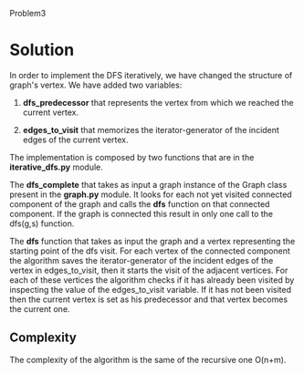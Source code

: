 Problem3

# Solution
In order to implement the DFS iteratively, we have changed the structure of graph's vertex. 
We have added two variables:

1. **dfs_predecessor** that represents the vertex from which we reached the current vertex.

2. **edges_to_visit** that memorizes the iterator-generator of the incident edges of the current vertex.

The implementation is composed by two functions that are in the **iterative_dfs.py** module.

The **dfs_complete** that takes as input a graph instance of the Graph class present in the **graph.py** module.
It looks for each not yet visited connected component of the graph and calls the **dfs** function on that connected component. If the graph is connected this result in only one call to the dfs(g,s) function.

The **dfs** function that takes as input the graph and a vertex representing the starting point of the dfs visit.
For each vertex of the connected component the algorithm saves the iterator-generator of the incident edges of the vertex in edges_to_visit, then it starts the visit of the adjacent vertices.
For each of these vertices the algorithm checks if it has already been visited by inspecting the value of the edges_to_visit variable. If it has not been visited then the current vertex is set as his predecessor and that vertex becomes the current one. 



## Complexity
The complexity of the algorithm is the same of the recursive one O(n+m).

